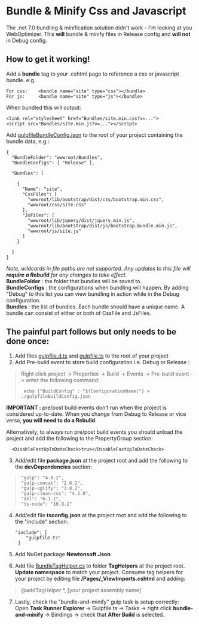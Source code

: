 # Bundle & Minify Css and Javascript

The .net 7.0 bundling & minification solution didn't work - I'm looking at you WebOptimizer. This **will** bundle & minify files in Release config and **will not** in Debug config.

## How to get it working!

Add a **bundle** tag to your .cshtml page to reference a css or javascript bundle. e.g.

	For css:	<bundle name="site" type="css"></bundle>
	For js:		<bundle name="site" type="js"></bundle>
When bundled this will output:

    <link rel="stylesheet" href="Bundles/site.min.css?v=...">
    <script src="Bundles/site.min.js?v=..."></script>

Add [gulpfileBundleConfig.json](https://github.com/sur1969/BundeMinify/blob/master/BundeMinify/gulpfileBundleConfig.json) to the root of your project containing the bundle data, e.g.:

    {
      "BundleFolder": "wwwroot/Bundles",
      "BundleConfigs": [ "Release" ], 
    
      "Bundles": [
    
        {
          "Name": "site",
          "CssFiles": [
            "wwwroot/lib/bootstrap/dist/css/bootstrap.min.css",
            "wwwroot/css/site.css"
          ],
          "JsFiles": [
            "wwwroot/lib/jquery/dist/jquery.min.js",
            "wwwroot/lib/bootstrap/dist/js/bootstrap.bundle.min.js",
            "wwwroot/js/site.js"
          ]
        }
    
      ]
    }
 
*Note, wildcards in file paths are not supported. Any updates to this file will **require a Rebuild** for any changes to take effect.*  
**BundleFolder** : the folder that bundles will be saved to.  
**BundleConfigs** : the configurations when bundling will happen. By adding "Debug" to this list you can view bundling in action while in the Debug configuration.  
**Bundles** : the list of bundles. Each bundle should have a unique name. A bundle can consist of either or both of CssFile and JsFiles.  

## The painful part follows but only needs to be done once:

1. Add files [gulpfile.d.ts](https://github.com/sur1969/BundeMinify/blob/master/BundeMinify/gulpfile.d.ts)  and [gulpfile.ts](https://github.com/sur1969/BundeMinify/blob/master/BundeMinify/gulpfile.ts) to the root of your project
2. Add Pre-build event to store build configuration i.e. Debug or Release :

> Right click project -> Properties -> Build -> Events -> Pre-build
> event -> enter the following command:
> 
>      echo {"BuildConfig" : "$(ConfigurationName)"} > ./gulpfileBuildConfig.json
**IMPORTANT :**  pre/post build events don’t run when the project is considered up-to-date. When you change from Debug to Release or vice versa, **you will need to do a Rebuild**.

Alternatively, to always run pre/post build events you should unload the project and add the following to the PropertyGroup section:

      <DisableFastUpToDateCheck>true</DisableFastUpToDateCheck>

3. Add/edit file **package.json** at the project root and add the following to the **devDependencies** section: 
>     "gulp": "4.0.2",
>     "gulp-concat": "2.6.1",
>     "gulp-uglify": "3.0.2",
>     "gulp-clean-css": "4.3.0",
>     "del": "6.1.1",
>     "ts-node": "10.9.1"
4. Add/edit file **tsconfig.json** at the project root and add the following to the "include" section:

       "include": [
           "gulpfile.ts"
        ]

5. Add NuGet package **Newtonsoft.Json**
6. Add file [BundleTagHelper.cs](https://github.com/sur1969/BundeMinify/blob/master/BundeMinify/TagHelpers/BundleTagHelper.cs) to folder **TagHelpers** at the project root. **Update namespace** to match your project.
   Consume tag helpers for your project by editing file **/Pages/_ViewImports.cshtml** and adding:
>  @addTagHelper *, [your project assembly name]
7. Lastly, check the "bundle-and-minify" gulp task is setup correctly:  
Open **Task Runner Explorer** -> Gulpfile.ts -> Tasks -> right click **bundle-and-minify** -> Bindings -> check that **After Build** is selected.
